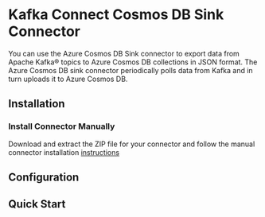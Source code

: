 # Kafka Connect Cosmos DB Sink Connector

You can use the Azure Cosmos DB Sink connector to export data from Apache Kafka® topics to Azure Cosmos DB collections in JSON format.
The Azure Cosmos DB sink connector periodically polls data from Kafka and in turn uploads it to Azure Cosmos DB. 

## Installation

### Install Connector Manually
Download and extract the ZIP file for your connector and follow the manual connector installation [instructions](https://docs.confluent.io/current/connect/managing/install.html#install-connector-manually)

## Configuration
 
## Quick Start
